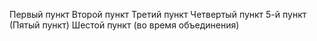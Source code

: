 Первый пункт
Второй пункт
Третий пункт
Четвертый пункт
5-й пункт (Пятый пункт)
Шестой пункт (во время объединения)

